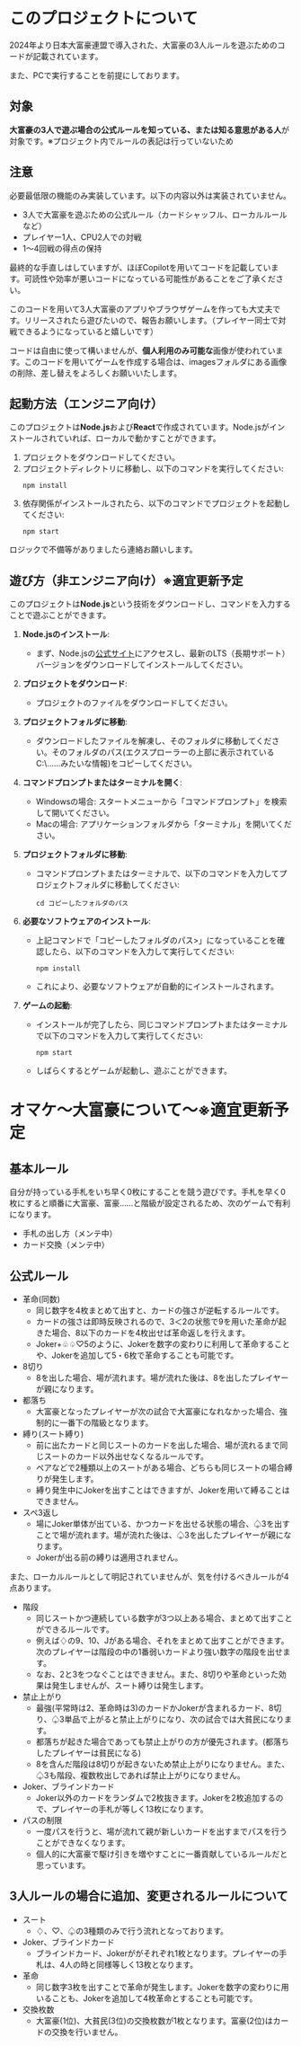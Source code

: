 # このプロジェクトについて
2024年より日本大富豪連盟で導入された、大富豪の3人ルールを遊ぶためのコードが記載されています。

また、PCで実行することを前提にしております。

## 対象
**大富豪の3人で遊ぶ場合の公式ルールを知っている、または知る意思がある人**が対象です。※プロジェクト内でルールの表記は行っていないため

## 注意
必要最低限の機能のみ実装しています。以下の内容以外は実装されていません。
- 3人で大富豪を遊ぶための公式ルール（カードシャッフル、ローカルルールなど）
- プレイヤー1人、CPU2人での対戦
- 1～4回戦の得点の保持

最終的な手直しはしていますが、ほぼCopilotを用いてコードを記載しています。可読性や効率が悪いコードになっている可能性があることをご了承ください。

このコードを用いて3人大富豪のアプリやブラウザゲームを作っても大丈夫です。リリースされたら遊びたいので、報告お願いします。（プレイヤー同士で対戦できるようになっていると嬉しいです）

コードは自由に使って構いませんが、**個人利用のみ可能な**画像が使われています。このコードを用いてゲームを作成する場合は、imagesフォルダにある画像の削除、差し替えをよろしくお願いいたします。

## 起動方法（エンジニア向け）
このプロジェクトは**Node.js**および**React**で作成されています。Node.jsがインストールされていれば、ローカルで動かすことができます。

1. プロジェクトをダウンロードしてください。
2. プロジェクトディレクトリに移動し、以下のコマンドを実行してください:
   ```
   npm install
   ```
3. 依存関係がインストールされたら、以下のコマンドでプロジェクトを起動してください:
   ```
   npm start
   ```
ロジックで不備等がありましたら連絡お願いします。

## 遊び方（非エンジニア向け）※適宜更新予定
このプロジェクトは**Node.js**という技術をダウンロードし、コマンドを入力することで遊ぶことができます。

1. **Node.jsのインストール**:
   - まず、Node.jsの[公式サイト](https://nodejs.org/ "Node.js")にアクセスし、最新のLTS（長期サポート）バージョンをダウンロードしてインストールしてください。

2. **プロジェクトをダウンロード**:
   - プロジェクトのファイルをダウンロードしてください。

3. **プロジェクトフォルダに移動**:
   - ダウンロードしたファイルを解凍し、そのフォルダに移動してください。そのフォルダのパス(エクスプローラーの上部に表示されているC:\……みたいな情報)をコピーしてください。

4. **コマンドプロンプトまたはターミナルを開く**:
   - Windowsの場合: スタートメニューから「コマンドプロンプト」を検索して開いてください。
   - Macの場合: アプリケーションフォルダから「ターミナル」を開いてください。

5. **プロジェクトフォルダに移動**:
   - コマンドプロンプトまたはターミナルで、以下のコマンドを入力してプロジェクトフォルダに移動してください:
     ```
     cd コピーしたフォルダのパス
     ```

6. **必要なソフトウェアのインストール**:
   - 上記コマンドで「コピーしたフォルダのパス>」になっていることを確認したら、以下のコマンドを入力して実行してください:
     ```
     npm install
     ```
   - これにより、必要なソフトウェアが自動的にインストールされます。

7. **ゲームの起動**:
   - インストールが完了したら、同じコマンドプロンプトまたはターミナルで以下のコマンドを入力して実行してください:
     ```
     npm start
     ```
   - しばらくするとゲームが起動し、遊ぶことができます。

# オマケ～大富豪について～※適宜更新予定
## 基本ルール
自分が持っている手札をいち早く0枚にすることを競う遊びです。手札を早く0枚にすると順番に大富豪、富豪……と階級が設定されるため、次のゲームで有利になります。
- 手札の出し方（メンテ中）
- カード交換（メンテ中）
## 公式ルール
- 革命(同数)
  * 同じ数字を4枚まとめて出すと、カードの強さが逆転するルールです。
  * カードの強さは即時反映されるので、3＜2の状態で9を用いた革命が起きた場合、8以下のカードを4枚出せば革命返しを行えます。
  * Joker+♧♤♡5のように、Jokerを数字の変わりに利用して革命することや、Jokerを追加して5・6枚で革命することも可能です。
- 8切り
  * 8を出した場合、場が流れます。場が流れた後は、8を出したプレイヤーが親になります。
- 都落ち
  * 大富豪となったプレイヤーが次の試合で大富豪になれなかった場合、強制的に一番下の階級となります。
- 縛り(スート縛り)
  * 前に出たカードと同じスートのカードを出した場合、場が流れるまで同じスートのカード以外出せなくなるルールです。
  * ペアなどで2種類以上のスートがある場合、どちらも同じスートの場合縛りが発生します。
  * 縛り発生中にJokerを出すことはできますが、Jokerを用いて縛ることはできません。
- スペ3返し
  * 場にJoker単体が出ている、かつカードを出せる状態の場合、♤3を出すことで場が流れます。場が流れた後は、♤3を出したプレイヤーが親になります。
  * Jokerが出る前の縛りは適用されません。

また、ローカルルールとして明記されていませんが、気を付けるべきルールが4点あります。
- 階段
  * 同じスートかつ連続している数字が3つ以上ある場合、まとめて出すことができるルールです。
  * 例えば♢の9、10、Jがある場合、それをまとめて出すことができます。次のプレイヤーは階段の中の1番弱いカードより強い数字の階段を出せます。
  * なお、2と3をつなぐことはできません。また、8切りや革命といった効果は発生しませんが、スート縛りは発生します。
- 禁止上がり
  * 最強(平常時は2、革命時は3)のカードかJokerが含まれるカード、8切り、♤3単品で上がると禁止上がりになり、次の試合では大貧民になります。
  * 都落ちが起きた場合であっても禁止上がりの方が優先されます。(都落ちしたプレイヤーは貧民になる)
  * 8を含んだ階段は8切りが起きないため禁止上がりになりません。また、♤3も階段、複数枚出しであれば禁止上がりになりません。
- Joker、ブラインドカード
  * Joker以外のカードをランダムで2枚抜きます。Jokerを2枚追加するので、プレイヤーの手札が等しく13枚になります。
- パスの制限
  * 一度パスを行うと、場が流れて親が新しいカードを出すまでパスを行うことができなくなります。
  * 個人的に大富豪で駆け引きを増やすことに一番貢献しているルールだと思っています。

## 3人ルールの場合に追加、変更されるルールについて
- スート
   * ♢、♡、♤の3種類のみで行う流れとなっております。
- Joker、ブラインドカード
   * ブラインドカード、Jokerががそれぞれ1枚となります。プレイヤーの手札は、4人の時と同様等しく13枚となります。
- 革命
   * 同じ数字3枚を出すことで革命が発生します。Jokerを数字の変わりに用いることも、Jokerを追加して4枚革命とすることも可能です。
- 交換枚数
   * 大富豪(1位)、大貧民(3位)の交換枚数が1枚となります。富豪(2位)はカードの交換を行いません。

